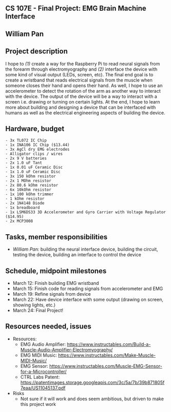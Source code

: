 ## CS 107E - Final Project: EMG Brain Machine Interface 

## William Pan

## Project description
I hope to *(1)* create a way for the Raspberry Pi to read neural signals from the forearm through electromyography and *(2)* interface the device with some kind of visual output (LEDs, screen, etc). The final end goal is to create a wristband that reads electrical signals from the muscle when someone closes their hand and opens their hand. As well, I hope to use an accelerometer to detect the rotation of the arm as another way to interact with the device. The output of the device will be a way to interact with a screen i.e. drawing or turning on certain lights. At the end, I hope to learn more about building and designing a device that can be interfaced with humans as well as the electrical engineering aspects of building the device. 

## Hardware, budget
	- 3x TL072 IC Chip 
	- 1x INA106 IC Chip ($13.44)
	- 3x AgCl dry EMG electrodes
	- Alligator clips / wires
	- 2x 9 V batteries
	- 2x 1.0 uF Tant
	- 1x 0.01 uF Ceramic Disc
	- 1x 1.0 uF Ceramic Disc
	- 3x 150 kOhm resistor
	- 2x 1 MOhm resistor
	- 2x 80.6 kOhm resistor
	- 6x 10kOhm resistor
	- 1x 100 kOhm trimmer
	- 1 kOhm resistor
	- 2x 1N4148 Diode
	- 1x breadboard
	- 1x LSM6DS33 3D Accelerometer and Gyro Carrier with Voltage Regulator ($14.95)
	- 2x MCP3008

## Tasks, member responsibilities
  - *William Pan:* building the neural interface device, building the circuit, testing the device, building an interface to control the device

## Schedule, midpoint milestones
  - March 12: Finish building EMG wristband 
  - March 15: Finish code for reading signals from accelerometer and EMG
  - March 19: Refine signals from device
  - March 22: Have device interface with some output (drawing on screen, showing lights, etc.)
  - March 24: Final Project!

## Resources needed, issues
  - Resources:
    - EMG Audio Amplifier: https://www.instructables.com/Build-a-Muscle-Audio-Amplifier-Electromyography/
    - EMG MIDI Music: https://www.instructables.com/Make-Muscle-MIDI-Music/
    - EMG Sensor: https://www.instructables.com/Muscle-EMG-Sensor-for-a-Microcontroller/
    - CTRL Labs Patent: https://patentimages.storage.googleapis.com/3c/5a/7b/39b871805f7eaa/US11045137.pdf
  - Risks
    - Not sure if it will work and does seem ambitious, but driven to make this project work
